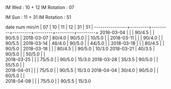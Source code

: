 IM Wed      : 10 + 12
IM Rotation :      07

IM Sun      : 11 + 31
IM Rotation : 51

date num min/rt |    07   |    10   |    11   |    12   |    31   |    51   |
----------------+---------+---------+---------+---------+---------+---------+
2018-03-04      |         |         |  90/4.5 |         |  90/5.5 |
2018-03-07      |  80/4.0 |  90/5.0 |         |  10/5.0 |         |
2018-03-11      |         |         |  90/4.0 |         |  90/5.5 |
2018-03-14      |  46/4.0 |  90/5.0 |         |  44/5.0 |         |
2018-03-18      |         |         |  80/4.5 |         |  90/5.0 |
2018-03-18      |         |         |  80/4.5 |         |  90/5.0 |  10/3.0
2018-03-21      |  40/3.5 |  90/5.0 |         |  50/5.0 |         |        
2018-03-25      |         |         |  75/5.0 |         |  90/5.0 |  15/3.0
2018-03-28      |  35/3.5 |  90/5.0 |         |  55/5.0 |         |        
2018-04-01      |         |         |  75/5.0 |         |  90/5.5 |  15/3.0
2018-04-04      |  30/4.0 |  90/5.0 |         |  60/5.0 |         |        
2018-04-08      |         |         |  75/5.0 |         |  90/5.5 |  15/3.0


